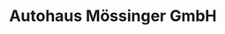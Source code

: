 ---
title: "Autohaus Mössinger GmbH"
url: /emmendingen/autohaus-moessinger-gmbh-bundesstrasse/
shop: Autohaus
---